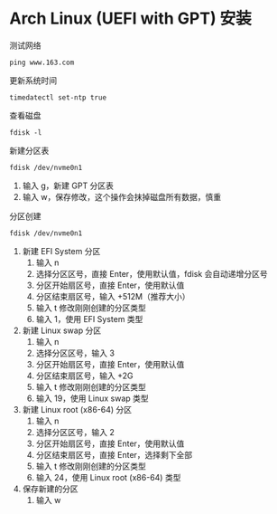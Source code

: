 # Arch Linux (UEFI with GPT) 安装

测试网络

```shell
ping www.163.com
```

更新系统时间

```shell
timedatectl set-ntp true
```

查看磁盘

```shell
fdisk -l
```

新建分区表

```shell
fdisk /dev/nvme0n1
```

1. 输入 g，新建 GPT 分区表
2. 输入 w，保存修改，这个操作会抹掉磁盘所有数据，慎重

分区创建

```shell
fdisk /dev/nvme0n1
```

1. 新建 EFI System 分区
    1. 输入 n
    2. 选择分区区号，直接 Enter，使用默认值，fdisk 会自动递增分区号
    3. 分区开始扇区号，直接 Enter，使用默认值
    4. 分区结束扇区号，输入 +512M（推荐大小）
    5. 输入 t 修改刚刚创建的分区类型
    6. 输入 1，使用 EFI System 类型
2. 新建 Linux swap 分区
    1. 输入 n
    2. 选择分区区号，输入 3
    3. 分区开始扇区号，直接 Enter，使用默认值
    4. 分区结束扇区号，输入 +2G
    5. 输入 t 修改刚刚创建的分区类型
    6. 输入 19，使用 Linux swap 类型
3. 新建 Linux root (x86-64) 分区
    1. 输入 n
    2. 选择分区区号，输入 2
    3. 分区开始扇区号，直接 Enter，使用默认值
    4. 分区结束扇区号，直接 Enter，选择剩下全部
    5. 输入 t 修改刚刚创建的分区类型
    6. 输入 24，使用 Linux root (x86-64) 类型
4. 保存新建的分区
    1. 输入 w


